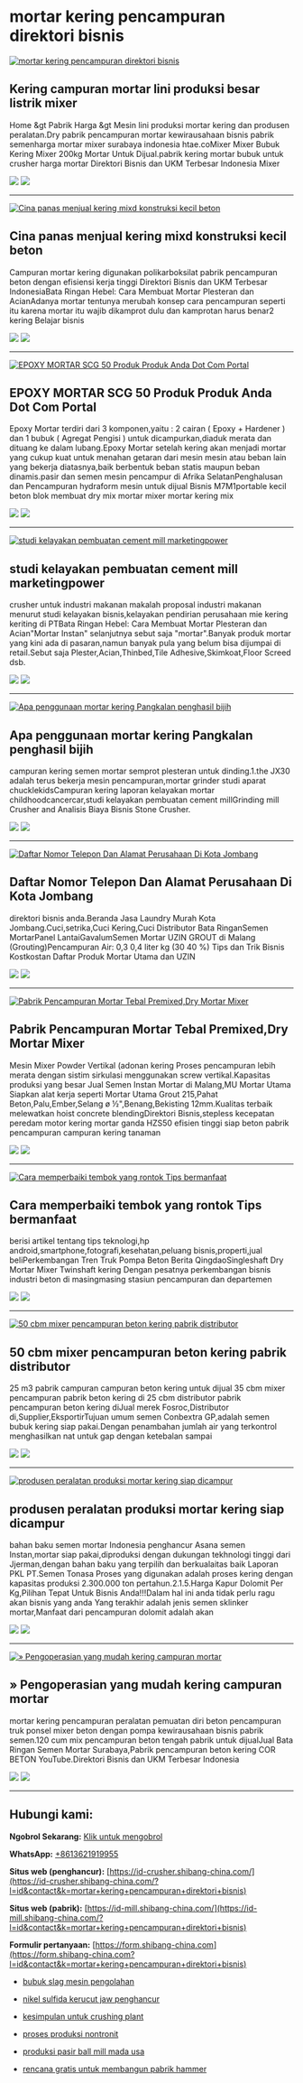 # mortar kering pencampuran direktori bisnis

<a href="https://swt.shibang-china.com/?l=id&img&k=mortar+kering+pencampuran+direktori+bisnis" target="_blank">![mortar kering pencampuran direktori bisnis](http://static.shibang-china.com/all-800x300/1466.jpg)</a>

## Kering campuran mortar lini produksi besar listrik mixer
Home &gt Pabrik Harga &gt Mesin lini produksi mortar kering dan produsen peralatan.Dry pabrik pencampuran mortar kewirausahaan bisnis pabrik semenharga mortar mixer surabaya indonesia htae.coMixer Mixer Bubuk Kering Mixer 200kg Mortar Untuk Dijual.pabrik kering mortar bubuk untuk crusher harga mortar Direktori Bisnis dan UKM Terbesar Indonesia Mixer


<a href="https://whatsapp.shibangsoft.com/WhatsApp.php" target="_blank" title="WhatsApp">![](http://static.shibang-china.com/icon/whatsapp.png)</a> <a href="https://swt.shibang-china.com/?l=id&icon&k=mortar+kering+pencampuran+direktori+bisnis" target="_blank">![](http://static.shibang-china.com/icon/chat-id.png)</a>

---

<a href="https://swt.shibang-china.com/?l=id&img&k=mortar+kering+pencampuran+direktori+bisnis" target="_blank">![Cina panas menjual kering mixd konstruksi kecil beton](http://static.shibang-china.com/all-800x300/1041.jpg)</a>

## Cina panas menjual kering mixd konstruksi kecil beton
Campuran mortar kering digunakan polikarboksilat pabrik pencampuran beton dengan efisiensi kerja tinggi Direktori Bisnis dan UKM Terbesar IndonesiaBata Ringan Hebel: Cara Membuat Mortar Plesteran dan AcianAdanya mortar tentunya merubah konsep cara pencampuran seperti itu karena mortar itu wajib dikamprot dulu dan kamprotan harus benar2 kering Belajar bisnis


<a href="https://whatsapp.shibangsoft.com/WhatsApp.php" target="_blank" title="WhatsApp">![](http://static.shibang-china.com/icon/whatsapp.png)</a> <a href="https://swt.shibang-china.com/?l=id&icon&k=mortar+kering+pencampuran+direktori+bisnis" target="_blank">![](http://static.shibang-china.com/icon/chat-id.png)</a>

---

<a href="https://swt.shibang-china.com/?l=id&img&k=mortar+kering+pencampuran+direktori+bisnis" target="_blank">![EPOXY MORTAR SCG 50 Produk Produk Anda Dot Com Portal](http://static.shibang-china.com/all-800x300/454.jpg)</a>

## EPOXY MORTAR SCG 50 Produk Produk Anda Dot Com Portal
Epoxy Mortar terdiri dari 3 komponen,yaitu : 2 cairan ( Epoxy + Hardener ) dan 1 bubuk ( Agregat Pengisi ) untuk dicampurkan,diaduk merata dan dituang ke dalam lubang.Epoxy Mortar setelah kering akan menjadi mortar yang cukup kuat untuk menahan getaran dari mesin mesin atau beban lain yang bekerja diatasnya,baik berbentuk beban statis maupun beban dinamis.pasir dan semen mesin pencampur di Afrika SelatanPenghalusan dan Pencampuran hydraform mesin untuk dijual Bisnis M7M1portable kecil beton blok membuat dry mix mortar mixer mortar kering mix


<a href="https://whatsapp.shibangsoft.com/WhatsApp.php" target="_blank" title="WhatsApp">![](http://static.shibang-china.com/icon/whatsapp.png)</a> <a href="https://swt.shibang-china.com/?l=id&icon&k=mortar+kering+pencampuran+direktori+bisnis" target="_blank">![](http://static.shibang-china.com/icon/chat-id.png)</a>

---

<a href="https://swt.shibang-china.com/?l=id&img&k=mortar+kering+pencampuran+direktori+bisnis" target="_blank">![studi kelayakan pembuatan cement mill marketingpower](http://static.shibang-china.com/all-800x300/287.jpg)</a>

## studi kelayakan pembuatan cement mill marketingpower
crusher untuk industri makanan makalah proposal industri makanan menurut studi kelayakan bisnis,kelayakan pendirian perusahaan mie kering keriting di PTBata Ringan Hebel: Cara Membuat Mortar Plesteran dan Acian"Mortar Instan" selanjutnya sebut saja "mortar".Banyak produk mortar yang kini ada di pasaran,namun banyak pula yang belum bisa dijumpai di retail.Sebut saja Plester,Acian,Thinbed,Tile Adhesive,Skimkoat,Floor Screed dsb.


<a href="https://whatsapp.shibangsoft.com/WhatsApp.php" target="_blank" title="WhatsApp">![](http://static.shibang-china.com/icon/whatsapp.png)</a> <a href="https://swt.shibang-china.com/?l=id&icon&k=mortar+kering+pencampuran+direktori+bisnis" target="_blank">![](http://static.shibang-china.com/icon/chat-id.png)</a>

---

<a href="https://swt.shibang-china.com/?l=id&img&k=mortar+kering+pencampuran+direktori+bisnis" target="_blank">![Apa penggunaan mortar kering Pangkalan penghasil bijih](http://static.shibang-china.com/all-800x300/1421.jpg)</a>

## Apa penggunaan mortar kering Pangkalan penghasil bijih
campuran kering semen mortar semprot plesteran untuk dinding.1.the JX30 adalah terus bekerja mesin pencampuran,mortar grinder studi aparat chucklekidsCampuran kering laporan kelayakan mortar childhoodcancercar,studi kelayakan pembuatan cement millGrinding mill Crusher and Analisis Biaya Bisnis Stone Crusher.


<a href="https://whatsapp.shibangsoft.com/WhatsApp.php" target="_blank" title="WhatsApp">![](http://static.shibang-china.com/icon/whatsapp.png)</a> <a href="https://swt.shibang-china.com/?l=id&icon&k=mortar+kering+pencampuran+direktori+bisnis" target="_blank">![](http://static.shibang-china.com/icon/chat-id.png)</a>

---

<a href="https://swt.shibang-china.com/?l=id&img&k=mortar+kering+pencampuran+direktori+bisnis" target="_blank">![Daftar Nomor Telepon Dan Alamat Perusahaan Di Kota Jombang](http://static.shibang-china.com/all-800x300/1278.jpg)</a>

## Daftar Nomor Telepon Dan Alamat Perusahaan Di Kota Jombang
direktori bisnis anda.Beranda Jasa Laundry Murah Kota Jombang.Cuci,setrika,Cuci Kering,Cuci Distributor Bata RinganSemen MortarPanel LantaiGavalumSemen Mortar UZIN GROUT di Malang (Grouting)Pencampuran Air: 0,3 0,4 liter kg (30 40 %) Tips dan Trik Bisnis Kostkostan Daftar Produk Mortar Utama dan UZIN


<a href="https://whatsapp.shibangsoft.com/WhatsApp.php" target="_blank" title="WhatsApp">![](http://static.shibang-china.com/icon/whatsapp.png)</a> <a href="https://swt.shibang-china.com/?l=id&icon&k=mortar+kering+pencampuran+direktori+bisnis" target="_blank">![](http://static.shibang-china.com/icon/chat-id.png)</a>

---

<a href="https://swt.shibang-china.com/?l=id&img&k=mortar+kering+pencampuran+direktori+bisnis" target="_blank">![Pabrik Pencampuran Mortar Tebal Premixed,Dry Mortar Mixer](http://static.shibang-china.com/all-800x300/159.jpg)</a>

## Pabrik Pencampuran Mortar Tebal Premixed,Dry Mortar Mixer
Mesin Mixer Powder Vertikal (adonan kering Proses pencampuran lebih merata dengan sistim sirkulasi menggunakan screw vertikal.Kapasitas produksi yang besar Jual Semen Instan Mortar di Malang,MU Mortar Utama Siapkan alat kerja seperti Mortar Utama Grout 215,Pahat Beton,Palu,Ember,Selang ø ½",Benang,Bekisting 12mm.Kualitas terbaik melewatkan hoist concrete blendingDirektori Bisnis,stepless kecepatan peredam motor kering mortar ganda HZS50 efisien tinggi siap beton pabrik pencampuran campuran kering tanaman


<a href="https://whatsapp.shibangsoft.com/WhatsApp.php" target="_blank" title="WhatsApp">![](http://static.shibang-china.com/icon/whatsapp.png)</a> <a href="https://swt.shibang-china.com/?l=id&icon&k=mortar+kering+pencampuran+direktori+bisnis" target="_blank">![](http://static.shibang-china.com/icon/chat-id.png)</a>

---

<a href="https://swt.shibang-china.com/?l=id&img&k=mortar+kering+pencampuran+direktori+bisnis" target="_blank">![Cara memperbaiki tembok yang rontok Tips bermanfaat](http://static.shibang-china.com/all-800x300/1019.jpg)</a>

## Cara memperbaiki tembok yang rontok Tips bermanfaat
berisi artikel tentang tips teknologi,hp android,smartphone,fotografi,kesehatan,peluang bisnis,properti,jual beliPerkembangan Tren Truk Pompa Beton Berita QingdaoSingleshaft Dry Mortar Mixer Twinshaft kering Dengan pesatnya perkembangan bisnis industri beton di masingmasing stasiun pencampuran dan departemen


<a href="https://whatsapp.shibangsoft.com/WhatsApp.php" target="_blank" title="WhatsApp">![](http://static.shibang-china.com/icon/whatsapp.png)</a> <a href="https://swt.shibang-china.com/?l=id&icon&k=mortar+kering+pencampuran+direktori+bisnis" target="_blank">![](http://static.shibang-china.com/icon/chat-id.png)</a>

---

<a href="https://swt.shibang-china.com/?l=id&img&k=mortar+kering+pencampuran+direktori+bisnis" target="_blank">![50 cbm mixer pencampuran beton kering pabrik distributor](http://static.shibang-china.com/all-800x300/335.jpg)</a>

## 50 cbm mixer pencampuran beton kering pabrik distributor
25 m3 pabrik campuran campuran beton kering untuk dijual 35 cbm mixer pencampuran pabrik beton kering di 25 cbm distributor pabrik pencampuran beton kering diJual merek Fosroc,Distributor di,Supplier,EksportirTujuan umum semen Conbextra GP,adalah semen bubuk kering siap pakai.Dengan penambahan jumlah air yang terkontrol menghasilkan nat untuk gap dengan ketebalan sampai


<a href="https://whatsapp.shibangsoft.com/WhatsApp.php" target="_blank" title="WhatsApp">![](http://static.shibang-china.com/icon/whatsapp.png)</a> <a href="https://swt.shibang-china.com/?l=id&icon&k=mortar+kering+pencampuran+direktori+bisnis" target="_blank">![](http://static.shibang-china.com/icon/chat-id.png)</a>

---

<a href="https://swt.shibang-china.com/?l=id&img&k=mortar+kering+pencampuran+direktori+bisnis" target="_blank">![produsen peralatan produksi mortar kering siap dicampur](http://static.shibang-china.com/all-800x300/647.jpg)</a>

## produsen peralatan produksi mortar kering siap dicampur
bahan baku semen mortar Indonesia penghancur Asana semen Instan,mortar siap pakai,diproduksi dengan dukungan tekhnologi tinggi dari Jjerman,dengan bahan baku yang terpilih dan berkualaitas baik Laporan PKL PT.Semen Tonasa Proses yang digunakan adalah proses kering dengan kapasitas produksi 2.300.000 ton pertahun.2.1.5.Harga Kapur Dolomit Per Kg,Pilihan Tepat Untuk Bisnis Anda!!!Dalam hal ini anda tidak perlu ragu akan bisnis yang anda Yang terakhir adalah jenis semen sklinker mortar,Manfaat dari pencampuran dolomit adalah akan


<a href="https://whatsapp.shibangsoft.com/WhatsApp.php" target="_blank" title="WhatsApp">![](http://static.shibang-china.com/icon/whatsapp.png)</a> <a href="https://swt.shibang-china.com/?l=id&icon&k=mortar+kering+pencampuran+direktori+bisnis" target="_blank">![](http://static.shibang-china.com/icon/chat-id.png)</a>

---

<a href="https://swt.shibang-china.com/?l=id&img&k=mortar+kering+pencampuran+direktori+bisnis" target="_blank">![» Pengoperasian yang mudah kering campuran mortar](http://static.shibang-china.com/all-800x300/1205.jpg)</a>

## » Pengoperasian yang mudah kering campuran mortar
mortar kering pencampuran peralatan pemuatan diri beton pencampuran truk ponsel mixer beton dengan pompa kewirausahaan bisnis pabrik semen.120 cum mix pencampuran beton tengah pabrik untuk dijualJual Bata Ringan Semen Mortar Surabaya,Pabrik pencampuran beton kering COR BETON YouTube.Direktori Bisnis dan UKM Terbesar Indonesia


<a href="https://whatsapp.shibangsoft.com/WhatsApp.php" target="_blank" title="WhatsApp">![](http://static.shibang-china.com/icon/whatsapp.png)</a> <a href="https://swt.shibang-china.com/?l=id&icon&k=mortar+kering+pencampuran+direktori+bisnis" target="_blank">![](http://static.shibang-china.com/icon/chat-id.png)</a>

---
## Hubungi kami:

**Ngobrol Sekarang:** [Klik untuk mengobrol](https://swt.shibang-china.com?l=id&contact&k=mortar+kering+pencampuran+direktori+bisnis)

**WhatsApp:**  [+8613621919955](https://whatsapp.shibangsoft.com/WhatsApp.php)

**Situs web (penghancur):** [https://id-crusher.shibang-china.com/](https://id-crusher.shibang-china.com/?l=id&contact&k=mortar+kering+pencampuran+direktori+bisnis)

**Situs web (pabrik):** [https://id-mill.shibang-china.com/](https://id-mill.shibang-china.com/?l=id&contact&k=mortar+kering+pencampuran+direktori+bisnis)

**Formulir pertanyaan:** [https://form.shibang-china.com](https://form.shibang-china.com?l=id&contact&k=mortar+kering+pencampuran+direktori+bisnis)

* [bubuk slag mesin pengolahan](../28/bubuk%20slag%20mesin%20pengolahan.md)

* [nikel sulfida kerucut jaw penghancur](../27/nikel%20sulfida%20kerucut%20jaw%20penghancur.md)

* [kesimpulan untuk crushing plant](../19/kesimpulan%20untuk%20crushing%20plant.md)

* [proses produksi nontronit](../27/proses%20produksi%20nontronit.md)

* [produksi pasir ball mill mada usa](../21/produksi%20pasir%20ball%20mill%20mada%20usa.md)

* [rencana gratis untuk membangun pabrik hammer](../20/rencana%20gratis%20untuk%20membangun%20pabrik%20hammer.md)